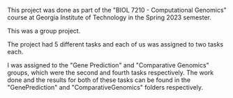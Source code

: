 This project was done as part of the "BIOL 7210 - Computational Genomics" course at Georgia Institute of Technology in the Spring 2023 semester. 

This was a group project.

The project had 5 different tasks and each of us was assigned to two tasks each. 

I was assigned to the "Gene Prediction" and "Comparative Genomics" groups, which were the second and fourth tasks respectively. The work done and the results for both of these tasks can be found in the "GenePrediction" and "ComparativeGenomics" folders respectively.
